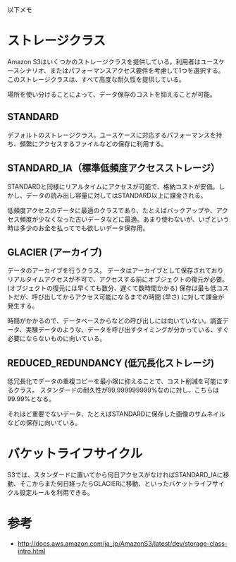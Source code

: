 以下メモ


# ストレージクラス

Amazon S3はいくつかのストレージクラスを提供している。利用者はユースケースシナリオ、またはパフォーマンスアクセス要件を考慮して1つを選択する。このストレージクラスは、すべて高度な耐久性を提供している。

場所を使い分けることによって、データ保存のコストを抑えることが可能。

## STANDARD

デフォルトのストレージクラス。ユースケースに対応するパフォーマンスを持ち、頻繁にアクセスするファイルなどの保存に利用する。

## STANDARD_IA（標準低頻度アクセスストレージ）

STANDARDと同様にリアルタイムにアクセスが可能で、格納コストが安価。しかし、データの読み出し容量に対してはSTANDARD以上に課金される。

低頻度アクセスのデータに最適のクラスであり、たとえばバックアップや、アクセス頻度が少なくなった古いデータなどに最適。あまり使わないが、いざという時は多少のお金を払ってでも欲しいデータ保存用。

## GLACIER (アーカイブ)

データのアーカイブを行うクラス。
データはアーカイブとして保存されておりリアルタイムアクセスが不可で、アクセスする前にオブジェクトの復元が必要。 (オブジェクトの復元には早くても数分、遅くて数時間かかる)
保存は最も低コストだが、呼び出してからアクセス可能になるまでの時間 (早さ) に対して課金が発生する。

時間がかかるので、データベースからなどの呼び出しには向いていない。調査データ、実験データのような、データを呼び出すタイミングが分かっている、すぐ必要にならないものに向いている。

## REDUCED_REDUNDANCY (低冗長化ストレージ)

低冗長化でデータの重複コピーを最小限に抑えることで、コスト削減を可能にするクラス。
スタンダードの耐久性が99.999999999%なのに対し、こちらは99.99%となる。

それほど重要でないデータ、たとえばSTANDARDに保存した画像のサムネイルなどの保存に向いている。

# バケットライフサイクル

S3では、スタンダードに置いてから何日アクセスがなければSTANDARD_IAに移動、そこからまた何日経ったらGLACIERに移動、といったバケットライフサイクル設定ルールを利用できる。

# 参考

- http://docs.aws.amazon.com/ja_jp/AmazonS3/latest/dev/storage-class-intro.html

